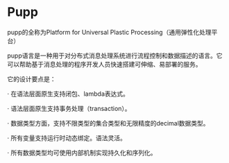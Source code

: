 Pupp
====
pupp的全称为Platform for Universal Plastic Processing（通用弹性化处理平台）

pupp语言是一种用于对分布式消息处理系统进行流程控制和数据描述的语言。它可以帮助基于消息处理的程序开发人员快速搭建可伸缩、易部署的服务。

它的设计要点是：

· 在语法层面原生支持闭包、lambda表达式。

· 语法层面原生支持事务处理（transaction）。

· 数据类型方面，支持不限类型的集合类型和无限精度的decimal数据类型。

· 所有变量支持运行时动态绑定。语法灵活。

· 所有数据类型均可使用内部机制实现持久化和序列化。




